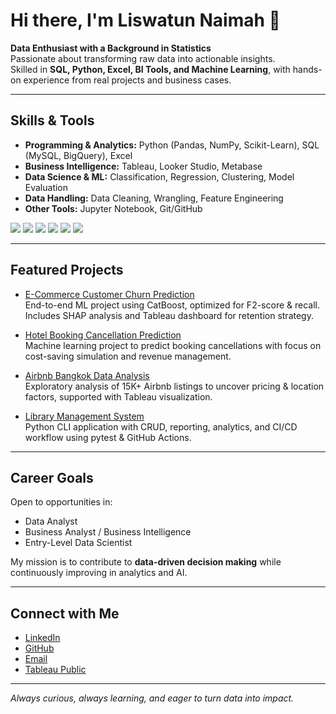 # Hi there, I'm Liswatun Naimah 👋  

**Data Enthusiast with a Background in Statistics**  
Passionate about transforming raw data into actionable insights.  
Skilled in **SQL, Python, Excel, BI Tools, and Machine Learning**, with hands-on experience from real projects and business cases.  

---

## Skills & Tools  

- **Programming & Analytics:** Python (Pandas, NumPy, Scikit-Learn), SQL (MySQL, BigQuery), Excel  
- **Business Intelligence:** Tableau, Looker Studio, Metabase  
- **Data Science & ML:** Classification, Regression, Clustering, Model Evaluation  
- **Data Handling:** Data Cleaning, Wrangling, Feature Engineering  
- **Other Tools:** Jupyter Notebook, Git/GitHub  

<p align="left">
  <img src="https://img.shields.io/badge/Python-3776AB?style=flat&logo=python&logoColor=white"/>
  <img src="https://img.shields.io/badge/SQL-336791?style=flat&logo=postgresql&logoColor=white"/>
  <img src="https://img.shields.io/badge/Excel-217346?style=flat&logo=microsoft-excel&logoColor=white"/>
  <img src="https://img.shields.io/badge/Tableau-E97627?style=flat&logo=tableau&logoColor=white"/>
  <img src="https://img.shields.io/badge/Looker%20Studio-4285F4?style=flat&logo=google&logoColor=white"/>
  <img src="https://img.shields.io/badge/BigQuery-669DF6?style=flat&logo=google-cloud&logoColor=white"/>
</p>  

---

## Featured Projects  

- [E-Commerce Customer Churn Prediction](link_repo)  
  End-to-end ML project using CatBoost, optimized for F2-score & recall. Includes SHAP analysis and Tableau dashboard for retention strategy.  

- [Hotel Booking Cancellation Prediction](link_repo)  
  Machine learning project to predict booking cancellations with focus on cost-saving simulation and revenue management.  

- [Airbnb Bangkok Data Analysis](link_repo)  
  Exploratory analysis of 15K+ Airbnb listings to uncover pricing & location factors, supported with Tableau visualization.  

- [Library Management System](link_repo)  
  Python CLI application with CRUD, reporting, analytics, and CI/CD workflow using pytest & GitHub Actions.  

---

## Career Goals  

Open to opportunities in:  
- Data Analyst  
- Business Analyst / Business Intelligence  
- Entry-Level Data Scientist  

My mission is to contribute to **data-driven decision making** while continuously improving in analytics and AI.  

---

## Connect with Me  

- [LinkedIn](https://www.linkedin.com/in/liswatunnaimah/)  
- [GitHub](https://github.com/Liswatunnaimah)  
- [Email](mailto:liswatunnaimah2@gmail.com)  
- [Tableau Public](https://public.tableau.com/app/profile/liswatun.naimah/vizzes)  

---

*Always curious, always learning, and eager to turn data into impact.*  
